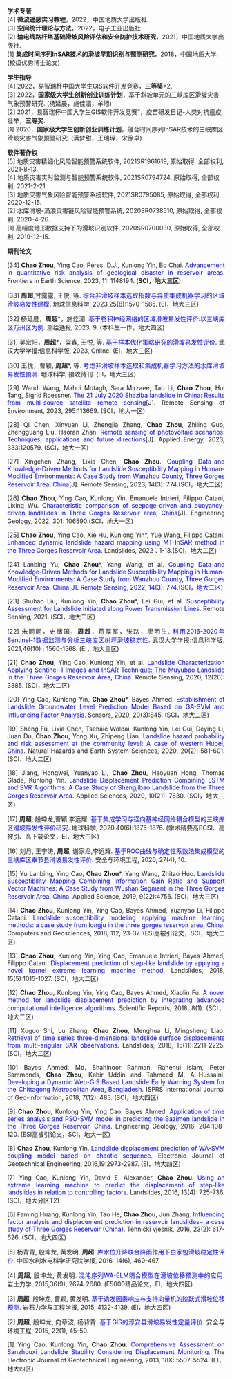 **学术专著** </br>
[4] **微波遥感实习教程**，2022，中国地质大学出版社.</br>
[3] **空间统计理论与方法**，2022，电子工业出版社.</br>
[2] **输电线路杆塔基础滑坡风险评估和安全防护技术研究**，2021，中国地质大学出版社.</br>
[1] **集成时间序列InSAR技术的滑坡早期识别与预测研究**，2018，中国地质大学. (校级优秀博士论文)



 **学生指导** </br>
[4] 2022，易智瑞杯中国大学生GIS软件开发竞赛，**三等奖***2.</br>
[3] 2022，**国家级大学生创新创业训练计划**，基于斜坡单元的三峡库区滑坡灾害气象预警研究. (杨延晨，施佳湄，牟旭)</br>
[2] 2021，易智瑞杯中国大学生GIS软件开发竞赛”，疫苗研发日记-人类对抗瘟疫壮举，**三等奖**.</br>
[1] 2020，**国家级大学生创新创业训练计划**，融合时间序列InSAR技术的三峡库区滑坡灾害气象预警研究. (满梦甜，王瑞琛，宋徐卓)


 
 **软件著作权**</br>
[5]	地质灾害精细化风险智能预警系统软件, 2021SR1961619, 原始取得, 全部权利, 2021-8-13.</br>
[4]	地质灾害实时监测与智能预警系统软件, 2021SR0794724, 原始取得, 全部权利, 2021-2-21.</br>
[3]	地质灾害气象风险智能预警系统软件, 2021SR0795085, 原始取得, 全部权利, 2020-12-15.</br>
[2]	水库滑坡-涌浪灾害链风险智能预警系统, 2020SR0738510, 原始取得, 全部权利, 2020-4-26.</br>
[1]	高精度地形数据支持下的滑坡识别软件, 2020SR0700030, 原始取得, 全部权利, 2019-12-15.</br>



 **期刊论文**</br>
<div style="text-align: justify;"> 

[34] **Chao Zhou**, Ying Cao, Peres, D.J., Kunlong Yin, Bo Chai. <span style="color:blue;">Advancement in quantitative risk analysis of geological disaster in reservoir areas</span>. Frontiers in Earth Science, 2023, 11: 1148194. (**SCI，地大三区**)

[33] **周超**,甘露露, 王悦, 等. <span style="color:blue;">综合非滑坡样本选取指数与异质集成机器学习的区域滑坡易发性建模</span>. 地球信息科学, 2023,25(8):1570-1585. (EI，地大三区)

[32] 杨延晨，**周超***，施佳湄. <span style="color:blue;">基于卷积神经网络的区域滑坡易发性评价:以三峡库区万州区为例</span>. 测绘通报, 2023, 9. (本科生一作，地大四区)

[31] 吴宏阳，**周超***，梁鑫, 王悦, 等. <span style="color:blue;">基于样本优化策略研究的滑坡易发性评价</span>. 武汉大学学报:信息科学版, 2023, Online. (EI，地大三区)

[30] 王悦，曹颖,  **周超***, 等. <span style="color:blue;">考虑非滑坡样本选取和集成机器学习方法的水库滑坡易发性预测</span>. 地球科学, 接收待刊. (EI，地大三区)

[29] Wandi Wang, Mahdi Motagh, Sara Mirzaee, Tao Li, **Chao Zhou**, Hui Tang, Sigrid Roessner. <span style="color:blue;">The 21 July 2020 Shaziba landslide in China: Results from multi-source satellite remote sensing</span>[J].  Remote Sensing of Environment, 2023, 295:113669. (SCI，地大一区)

[28] Qi Chen, Xinyuan Li, Zhengjia Zhang, **Chao Zhou**, Zhiling Guo, Zhengguang Liu, Haoran Zhan. <span style="color:blue;">Remote sensing of photovoltaic scenarios: Techniques, applications and future directions</span>[J]. Applied Energy, 2023, 333:120579. (SCI，地大一区)

[27] Xingchen Zhang, Lixia Chen, **Chao Zhou**. <span style="color:blue;">Coupling Data-and Knowledge-Driven Methods for Landslide Susceptibility Mapping in Human-Modified Environments: A Case Study from Wanzhou County, Three Gorges Reservoir Area, China</span>[J]. Remote Sensing, 2023, 14(3): 774.(SCI，地大二区)

[26] **Chao Zhou**, Ying Cao, Kunlong Yin, Emanuele Intrieri, Filippo Catani, Lixing Wu. <span style="color:blue;">Characteristic comparison of seepage-driven and buoyancy-driven landslides in Three Gorges Reservoir area, China</span>[J]. Engineering Geology, 2022, 301: 106590.(SCI，地大一区)

[25] **Chao Zhou**, Ying Cao, Xie Hu, Kunlong Yin*, Yue Wang, Filippo Catani. <span style="color:blue;">Enhanced dynamic landslide hazard mapping using MT-InSAR method in the Three Gorges Reservoir Area</span>. Landslides, 2022：1-13.(SCI，地大二区)

[24] Lanbing Yu, **Chao Zhou***, Yang Wang, et al. <span style="color:blue;">Coupling Data-and Knowledge-Driven Methods for Landslide Susceptibility Mapping in Human-Modified Environments: A Case Study from Wanzhou County, Three Gorges Reservoir Area, China[J]. Remote Sensing, 2022, 14(3): 774.(SCI，地大二区)

[23] Shuhao Liu, Kunlong Yin, **Chao Zhou***, Lei Gui, et al. <span style="color:blue;">Susceptibility Assessment for Landslide Initiated along Power Transmission Lines</span>. Remote Sensing, 2021. (SCI，地大二区)

[22] 朱同同，史绪国，**周超**，蒋厚军，张路，廖明生. <span style="color:blue;">利用2016-2020年Sentinel-1数据监测与分析三峡库区树坪滑坡稳定性</span>. 武汉大学学报:信息科学版, 2021,46(10) : 1560-1568. (EI，地大三区)

[21] **Chao Zhou**, Ying Cao, Kunlong Yin, et al. <span style="color:blue;">Landslide Characterization Applying Sentinel-1 Images and InSAR Technique: The Muyubao Landslide in the Three Gorges Reservoir Area, China</span>. Remote Sensing, 2020, 12(20): 3385. (SCI，地大二区)

[20] Ying Cao, Kunlong Yin, **Chao Zhou***, Bayes Ahmed. <span style="color:blue;">Establishment of Landslide Groundwater Level Prediction Model Based on GA-SVM and Influencing Factor Analysis</span>. Sensors, 2020, 20(3):845. (SCI，地大二区)

[19] Sheng Fu, Lixia Chen, Tsehaie Woldai, Kunlong Yin, Lei Gui, Deying Li, Juan Du, **Chao Zhou**, Yong Xu, Zhipeng Lian. <span style="color:blue;">Landslide hazard probability and risk assessment at the community level: A case of western Hubei, China</span>. Natural Hazards and Earth System Sciences, 2020, 20(2): 581-601. (SCI，地大二区)

[18] Jiang, Hongwei, Yuanyao Li, **Chao Zhou**, Haoyuan Hong, Thomas Glade, Kunlong Yin. <span style="color:blue;">Landslide Displacement Prediction Combining LSTM and SVR Algorithms: A Case Study of Shengjibao Landslide from the Three Gorges Reservoir Area</span>. Applied Sciences, 2020, 10(21): 7830. (SCI，地大三区)

[17] **周超**, 殷坤龙,曹颖,李远耀. <span style="color:blue;">基于集成学习与径向基神经网络耦合模型的三峡库区滑坡易发性评价研究</span>. 地球科学, 2020,40(6):1875-1876. (学术精要高PCSI、高被引、高下载论文，EI，地大三区)

[16] 刘月, 王宁涛, **周超**, 谢家龙,李远耀. <span style="color:blue;">基于ROC曲线与确定性系数法集成模型的三峡库区奉节县滑坡易发性评价</span>. 安全与环境工程, 2020, 27(4), 10.

[15] Yu Lanbing, Ying Cao, **Chao Zhou***, Yang Wang, Zhitao Huo. <span style="color:blue;">Landslide Susceptibility Mapping Combining Information Gain Ratio and Support Vector Machines: A Case Study from Wushan Segment in the Three Gorges Reservoir Area, China</span>. Applied Science, 2019, 9(22):4756. (SCI，地大三区)

[14] **Chao Zhou**, Kunlong Yin, Ying Cao, Bayes Ahmed, Yuanyao Li, Filippo Catani. <span style="color:blue;">Landslide susceptibility modeling applying machine learning methods: a case study from longju in the three gorges reservoir area, China</span>. Computers and Geosciences, 2018, 112, 23-37. (ESI高被引论文，SCI，地大二区)


[13] **Chao Zhou**, Kunlong Yin, Ying Cao, Emanuele Intrieri, Bayes Ahmed, Filippo Catani. <span style="color:blue;">Displacement prediction of step-like landslide by applying a novel kernel extreme learning machine method</span>. Landslides, 2018, 15(5):1015-1027. (SCI，地大二区)

[12] **Chao Zhou**, Kunlong Yin, Ying Cao, Bayes Ahmed, Xiaolin Fu. <span style="color:blue;">A novel method for landslide displacement prediction by integrating advanced computational intelligence algorithms</span>. Scientific Reports, 2018, 8(1). (SCI，地大二区)

[11] Xuguo Shi, Lu Zhang, **Chao Zhou**, Menghua Li, Mingsheng Liao. <span style="color:blue;">Retrieval of time series three-dimensional landslide surface displacements from multi-angular SAR observations</span>. Landslides, 2018, 15(11):2211-2225. (SCI，地大二区)

[10] Bayes Ahmed, Md. Shahinoor Rahman, Rahenul Islam, Peter Sammonds, **Chao Zhou**, Kabir Uddin and Tahmeed M. Al-Hussaini. <span style="color:blue;">Developing a Dynamic Web-GIS Based Landslide Early Warning System for the Chittagong Metropolitan Area, Bangladesh</span>. ISPRS International Journal of Geo-Information, 2018, 7(12): 485. (SCI，地大四区)

[9] **Chao Zhou**, Kunlong Yin, Ying Cao, Bayes Ahmed. <span style="color:blue;">Application of time series analysis and PSO-SVM model in predicting the Bazimen landslide in the Three Gorges Reservoir, China</span>. Engineering Geology, 2016, 204:108-120. (ESI高被引论文，SCI，地大一区)

[8] **Chao Zhou**, Kunlong Yin. <span style="color:blue;">Landslide displacement prediction of WA-SVM coupling model based on chaotic sequence</span>. Electronic Journal of Geotechnical Engineering, 2016,19:2973-2987. (EI，地大四区)

[7] Ying Cao, Kunlong Yin, David E. Alexander, **Chao Zhou**. <span style="color:blue;">Using an extreme learning machine to predict the displacement of step-like landslides in relation to controlling factors</span>. Landslides, 2016, 13(4): 725-736. (SCI，地大分区T2)

[6] Faming Huang, Kunlong Yin, Tao He, **Chao Zhou**, Jun Zhang. <span style="color:blue;">Influencing factor analysis and displacement prediction in reservoir landslides− a case study of Three Gorges Reservoir (China)</span>. Tehnički vjesnik, 2016, 23(2): 617-626.  (SCI，地大四区)

[5] 杨背背, 殷坤龙, 黄发明, **周超**. <span style="color:blue;">库水位升降联合降雨作用下白家包滑坡稳定性评价</span>. 中国水利水电科学研究院学报, 2016, 14(6), 460-467.


[4] **周超**, 殷坤龙, 黄发明. <span style="color:blue;">混沌序列WA-ELM耦合模型在滑坡位移预测中的应用</span>. 岩土力学, 2015,36(9), 2674-2680. (F5000精品论文，EI，地大四区)

[3] **周超**, 殷坤龙, 曹颖, 黄发明. <span style="color:blue;">基于诱发因素响应与支持向量机的阶跃式滑坡位移预测</span>. 岩石力学与工程学报, 2015, 4132-4139. (EI，地大四区)

[2] **周超**, 殷坤龙, 向章波, 杨背背. <span style="color:blue;">基于GIS的淳安县滑坡易发性定量评价</span>. 安全与环境工程, 2015, 22(1), 45-50. 

[1] Ying Cao, Kunlong Yin, **Chao Zhou**. <span style="color:blue;">Comprehensive Assessment on Sanzhouxi Landslide Stability Considering Displacement Monitoring</span>. The Electronic Journal of Geotechnical Engineering, 2013, 18X: 5507-5524. (EI，地大四区)

</div>



